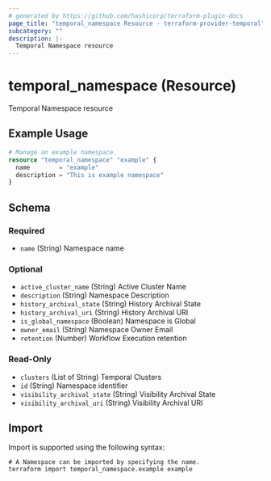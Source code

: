 ```yaml
---
# generated by https://github.com/hashicorp/terraform-plugin-docs
page_title: "temporal_namespace Resource - terraform-provider-temporal"
subcategory: ""
description: |-
  Temporal Namespace resource
---
```


# temporal_namespace (Resource)

Temporal Namespace resource

## Example Usage

```terraform
# Manage an example namespace.
resource "temporal_namespace" "example" {
  name        = "example"
  description = "This is example namespace"
}
```

<!-- schema generated by tfplugindocs -->
## Schema

### Required

- `name` (String) Namespace name

### Optional

- `active_cluster_name` (String) Active Cluster Name
- `description` (String) Namespace Description
- `history_archival_state` (String) History Archival State
- `history_archival_uri` (String) History Archival URI
- `is_global_namespace` (Boolean) Namespace is Global
- `owner_email` (String) Namespace Owner Email
- `retention` (Number) Workflow Execution retention

### Read-Only

- `clusters` (List of String) Temporal Clusters
- `id` (String) Namespace identifier
- `visibility_archival_state` (String) Visibility Archival State
- `visibility_archival_uri` (String) Visibility Archival URI

## Import

Import is supported using the following syntax:

```shell
# A Namespace can be imported by specifying the name.
terraform import temporal_namespace.example example
```
